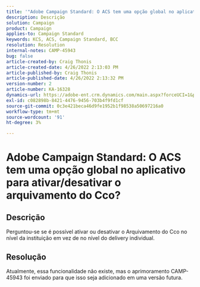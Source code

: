 ```yaml
---
title: '"Adobe Campaign Standard: O ACS tem uma opção global no aplicativo para ativar/desativar o arquivamento do Cco?'''
description: Descrição
solution: Campaign
product: Campaign
applies-to: Campaign Standard
keywords: KCS, ACS, Campaign Standard, BCC
resolution: Resolution
internal-notes: CAMP-45943
bug: false
article-created-by: Craig Thonis
article-created-date: 4/26/2022 2:13:03 PM
article-published-by: Craig Thonis
article-published-date: 4/26/2022 2:13:32 PM
version-number: 2
article-number: KA-16328
dynamics-url: https://adobe-ent.crm.dynamics.com/main.aspx?forceUCI=1&pagetype=entityrecord&etn=knowledgearticle&id=5c2173f6-6ac5-ec11-a7b6-0022480a138b
exl-id: c082898b-8421-4476-9456-703b4f9fd1cf
source-git-commit: 0c3e421beca46d9fe1952b1f98538a50697216a0
workflow-type: tm+mt
source-wordcount: '91'
ht-degree: 3%

---
```


# Adobe Campaign Standard: O ACS tem uma opção global no aplicativo para ativar/desativar o arquivamento do Cco?

## Descrição


Perguntou-se se é possível ativar ou desativar o Arquivamento do Cco no nível da instituição em vez de no nível do delivery individual.


## Resolução


Atualmente, essa funcionalidade não existe, mas o aprimoramento CAMP-45943 foi enviado para que isso seja adicionado em uma versão futura.
